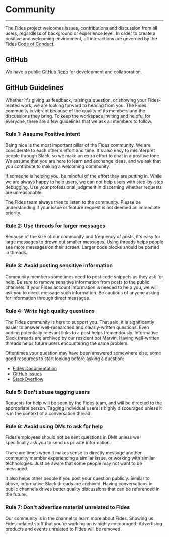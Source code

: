 # Community

---

The Fides project welcomes issues, contributions and discussion from all users, regardless of background or experience level. In order to create a positive and welcoming environment, all interactions are governed by the Fides [Code of Conduct](code_of_conduct.md).

## GitHub

We have a public [GitHub Repo](https://github.com/ethyca/fides) for development and collaboration.

## GitHub Guidelines

Whether it's giving us feedback, raising a question, or showing your Fides-related work, we are looking forward to hearing from you. The Fides community is vibrant because of the quality of its members and the discussions they bring. To keep the workspace inviting and helpful for everyone, there are a few guidelines that we ask all members to follow.

### Rule 1: Assume Positive Intent

Being nice is the most important pillar of the Fides community. We are considerate to each other's effort and time. It's also easy to misinterpret people through Slack, so we make an extra effort to chat in a positive tone. We assume that you are here to learn and exchange ideas, and we ask that you contribute to making a welcoming community.

If someone is helping you, be mindful of the effort they are putting in. While we are always happy to help users, we can not help users with step-by-step debugging. Use your professional judgment in discerning whether requests are unreasonable.

The Fides team always tries to listen to the community. Please be understanding if your issue or feature request is not deemed an immediate priority.

### Rule 2: Use threads for larger messages

Because of the size of our community and frequency of posts, it's easy for large messages to drown out smaller messages. Using threads helps people see more messages on their screen. Larger code blocks should be posted in threads.

### Rule 3: Avoid posting sensitive information

Community members sometimes need to post code snippets as they ask for help. Be sure to remove sensitive information from posts to the public channels. If your Fides account information is needed to help you, we will ask you to direct message such information. Be cautious of anyone asking for information through direct messages.

### Rule 4: Write high quality questions

The Fides community is here to support you. That said, it is significantly easier to answer well-researched and clearly-written questions. Even adding potentially relevant links to a post helps tremendously.
Informative Slack threads are archived by our resident bot Marvin. Having well-written threads helps future users encountering the same problem.

Oftentimes your question may have been answered somewhere else; some good resources to start looking before asking a question:

* [Fides Documentation](https://docs.prefect.io/core/development/documentation.html)
* [GitHub Issues](https://github.com/ethyca/fides/issues)
* [StackOverflow](https://stackoverflow.com/questions/tagged/fides)

### Rule 5: Don't abuse tagging users

Requests for help will be seen by the Fides team, and will be directed to the appropriate person. Tagging individual users is highly discouraged unless it is in the context of a conversation thread.

### Rule 6: Avoid using DMs to ask for help

Fides employees should not be sent questions in DMs unless we specifically ask you to send us private information.

There are times when it makes sense to directly message another community member experiencing a similar issue, or working with similar technologies. Just be aware that some people may not want to be messaged.

It also helps other people if you post your question publicly. Similar to above, informative Slack threads are archived. Having conversations in public channels drives better quality discussions that can be referenced in the future.

### Rule 7: Don't advertise material unrelated to Fides

Our community is in the channel to learn more about Fides. Showing us Fides-related stuff that you're working on is highly encouraged. Advertising products and events unrelated to Fides will be removed.
